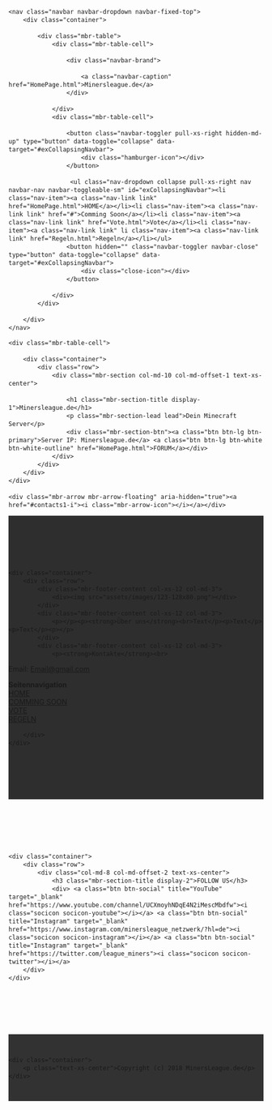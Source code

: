 <!DOCTYPE html>
<html>
<head>
  <meta charset="UTF-8">
  <meta http-equiv="X-UA-Compatible" content="IE=edge">
  <meta name="generator" content="Mobirise v3.12.1, mobirise.com">
  <meta name="viewport" content="width=device-width, initial-scale=1">
  <link rel="shortcut icon" href="assets/images/logo.png" type="image/x-icon">
  <meta name="description" content="">
  <title>MinersLeague.de</title>
  <link rel="stylesheet" href="https://fonts.googleapis.com/css?family=Lora:400,700,400italic,700italic&amp;subset=latin">
  <link rel="stylesheet" href="https://fonts.googleapis.com/css?family=Montserrat:400,700">
  <link rel="stylesheet" href="https://fonts.googleapis.com/css?family=Raleway:100,100i,200,200i,300,300i,400,400i,500,500i,600,600i,700,700i,800,800i,900,900i">
  <link rel="stylesheet" href="assets/bootstrap-material-design-font/css/material.css">
  <link rel="stylesheet" href="assets/tether/tether.min.css">
  <link rel="stylesheet" href="assets/bootstrap/css/bootstrap.min.css">
  <link rel="stylesheet" href="assets/dropdown/css/style.css">
  <link rel="stylesheet" href="assets/animate.css/animate.min.css">
  <link rel="stylesheet" href="assets/socicon/css/styles.css">
  <link rel="stylesheet" href="assets/theme/css/style.css">
  <link rel="stylesheet" href="assets/mobirise/css/mbr-additional.css" type="text/css">
  
  
  
</head>
<body>
<section id="menu-0">

    <nav class="navbar navbar-dropdown navbar-fixed-top">
        <div class="container">

            <div class="mbr-table">
                <div class="mbr-table-cell">

                    <div class="navbar-brand">
					
                        <a class="navbar-caption" href="HomePage.html">Minersleague.de</a>
                    </div>

                </div>
                <div class="mbr-table-cell">

                    <button class="navbar-toggler pull-xs-right hidden-md-up" type="button" data-toggle="collapse" data-target="#exCollapsingNavbar">
                        <div class="hamburger-icon"></div>
                    </button>

                     <ul class="nav-dropdown collapse pull-xs-right nav navbar-nav navbar-toggleable-sm" id="exCollapsingNavbar"><li class="nav-item"><a class="nav-link link" href="HomePage.html">HOME</a></li><li class="nav-item"><a class="nav-link link" href="#">Comming Soon</a></li><li class="nav-item"><a class="nav-link link" href="Vote.html">Vote</a></li><li class="nav-item"><a class="nav-link link" li class="nav-item"><a class="nav-link link" href="Regeln.html">Regeln</a></li></ul>
                    <button hidden="" class="navbar-toggler navbar-close" type="button" data-toggle="collapse" data-target="#exCollapsingNavbar">
                        <div class="close-icon"></div>
                    </button>

                </div>
            </div>

        </div>
    </nav>

</section>

<section class="engine"><a rel="external" href="HomePage.html"></a></section><section class="mbr-section mbr-section-hero mbr-section-full mbr-parallax-background mbr-section-with-arrow" id="header1-1" style="background-image: url(assets/images/111-2000x1125.png);">

    

    <div class="mbr-table-cell">

        <div class="container">
            <div class="row">
                <div class="mbr-section col-md-10 col-md-offset-1 text-xs-center">

                    <h1 class="mbr-section-title display-1">Minersleague.de</h1>
                    <p class="mbr-section-lead lead">Dein Minecraft Server</p>
                    <div class="mbr-section-btn"><a class="btn btn-lg btn-primary">Server IP: Minersleague.de</a> <a class="btn btn-lg btn-white btn-white-outline" href="HomePage.html">FORUM</a></div>
                </div>
            </div>
        </div>
    </div>

    <div class="mbr-arrow mbr-arrow-floating" aria-hidden="true"><a href="#contacts1-i"><i class="mbr-arrow-icon"></i></a></div>

</section>

<section class="mbr-section mbr-section-md-padding mbr-footer footer1" id="contacts1-i" style="background-color: rgb(46, 46, 46); padding-top: 90px; padding-bottom: 90px;">
    
    <div class="container">
        <div class="row">
            <div class="mbr-footer-content col-xs-12 col-md-3">
                <div><img src="assets/images/123-128x80.png"></div>
            </div>
            <div class="mbr-footer-content col-xs-12 col-md-3">
                <p></p><p><strong>Über uns</strong><br>Text</p><p>Text</p><p>Text</p><p></p>
            </div>
            <div class="mbr-footer-content col-xs-12 col-md-3">
                <p><strong>Kontakte</strong><br>
Email: Email@gmail.com<br>
            </div>
            <div class="mbr-footer-content col-xs-12 col-md-3">
                <p></p><p><strong>Seitennavigation</strong><br>
<a href="HomePage.html">HOME</a><a class="text-primary" href="https://mobirise.com/"></a><br>
<a href="store.html">COMMING SOON</a><a class="text-primary" href="https://mobirise.com/mobirise-free-win.zip"></a><br>
<a href="your forum link">VOTE</a><a class="text-primary" href="https://mobirise.com/mobirise-free-mac.zip"></a><br>
<a href="your forum link">REGELN</a><a class="text-primary" href="https://mobirise.com/mobirise-free-mac.zip"></a></p><p></p>
            </div>

        </div>
    </div>
</section>

<section class="mbr-section mbr-section-md-padding mbr-parallax-background" id="social-buttons2-g" style="background-image: url(assets/images/landscape3.jpg); padding-top: 90px; padding-bottom: 90px;">
    
    <div class="container">
        <div class="row">
            <div class="col-md-8 col-md-offset-2 text-xs-center">
                <h3 class="mbr-section-title display-2">FOLLOW US</h3>
                <div> <a class="btn btn-social" title="YouTube" target="_blank" href="https://www.youtube.com/channel/UCXmoyhNDqE4N2iMescMbdfw"><i class="socicon socicon-youtube"></i></a> <a class="btn btn-social" title="Instagram" target="_blank" href="https://www.instagram.com/minersleague_netzwerk/?hl=de"><i class="socicon socicon-instagram"></i></a> <a class="btn btn-social" title="Instagram" target="_blank" href="https://twitter.com/league_miners"><i class="socicon socicon-twitter"></i></a>
        </div>
    </div>
</section>

<footer class="mbr-small-footer mbr-section mbr-section-nopadding" id="footer1-2" style="background-color: rgb(50, 50, 50); padding-top: 1.75rem; padding-bottom: 1.75rem;">
    
    <div class="container">
        <p class="text-xs-center">Copyright (c) 2018 MinersLeague.de</p>
    </div>
</footer>


  <script src="assets/web/assets/jquery/jquery.min.js"></script>
  <script src="assets/tether/tether.min.js"></script>
  <script src="assets/bootstrap/js/bootstrap.min.js"></script>
  <script src="assets/smooth-scroll/smooth-scroll.js"></script>
  <script src="assets/dropdown/js/script.min.js"></script>
  <script src="assets/touch-swipe/jquery.touch-swipe.min.js"></script>
  <script src="assets/viewport-checker/jquery.viewportchecker.js"></script>
  <script src="assets/jarallax/jarallax.js"></script>
  <script src="assets/theme/js/script.js"></script>
  
  
  <input name="animation" type="hidden">
  </body>
</html>
